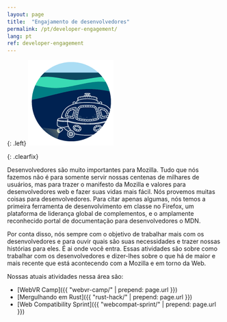 ```yaml
---
layout: page
title:  "Engajamento de desenvolvedores"
permalink: /pt/developer-engagement/
lang: pt
ref: developer-engagement
---
```


{: .left}
![image](/asserts/img/development.png)

{: .clearfix}
&nbsp;

Desenvolvedores são muito importantes para Mozilla. Tudo que nós fazemos não é para somente servir nossas centenas de milhares de usuários, mas para trazer o manifesto da Mozilla e valores para desenvolvedores web e fazer suas vidas mais fácil. Nós provemos muitas coisas para desenvolvedores. Para citar apenas algumas, nós temos a primeira ferramenta de desenvolvimento em classe no Firefox, um plataforma de liderança global de complementos, e o amplamente reconhecido portal de documentação para desenvolvedores o MDN.

Por conta disso, nós sempre com o objetivo de trabalhar mais com os desenvolvedores e para ouvir quais são suas necessidades e trazer nossas histórias para eles. É ai onde você entra. Essas atividades são sobre como trabalhar com os desenvolvedores e dizer-lhes sobre o que há de maior e mais recente que está acontecendo com a Mozilla e em torno da Web.

Nossas atuais atividades nessa área são:

* [WebVR Camp]({{ "webvr-camp/" | prepend: page.url }})
* [Mergulhando em Rust]({{ "rust-hack/" | prepend: page.url }})
* [Web Compatibility Sprint]({{ "webcompat-sprint/" | prepend: page.url }})
